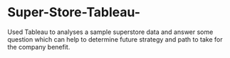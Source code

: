 # Super-Store-Tableau-
Used Tableau to analyses a sample superstore data and answer some question which can help to determine future strategy and path to take for the company benefit.
